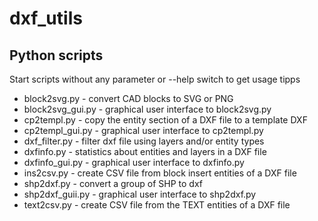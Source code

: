 # dxf_utils

## Python scripts

Start scripts without any parameter or --help switch to get usage tipps

* block2svg.py - convert CAD blocks to SVG or PNG
* block2svg_gui.py - graphical user interface to block2svg.py
* cp2templ.py - copy the entity section of a DXF file to a template DXF
* cp2templ_gui.py - graphical user interface to cp2templ.py
* dxf_filter.py - filter dxf file using layers and/or entity types
* dxfinfo.py  - statistics about entities and layers in a DXF file
* dxfinfo_gui.py - graphical user interface to dxfinfo.py
* ins2csv.py - create CSV file from block insert entities of a DXF file
* shp2dxf.py - convert a group of SHP to dxf
* shp2dxf_guii.py - graphical user interface to shp2dxf.py
* text2csv.py - create CSV file from the TEXT entities of a DXF file
